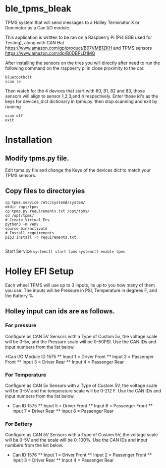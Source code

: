 # ble_tpms_bleak
TPMS system that will send messages to a Holley Terminator X or Dominator as a Can I/O module.

This application is written to be ran on a Raspberry Pi (Pi4 8GB used for Testing), along with 
CAN Hat https://www.amazon.com/gp/product/B07VMB1ZKH and TPMS sensors https://www.amazon.com/dp/B0DBPLD1MQ

After installing the sensors on the tires you will directly after need to run the following command on the 
raspberry pi in close proximity to the car.
```
bluetoothclt
scan le
```
Then watch for the 4 devices that start with 80, 81, 82 and 83, those sensors will align to sensor 1,2,3,and 4 respectively.
Enter those id's as the keys for devices_dict dictionary in tpms.py. then stop scanning and exit by running 
```
scan off
exit
```

# Installation
## Modify tpms.py file.
Edit tpms.py file and change the Keys of the devices dict to match your TPMS sensors.
## Copy files to directoryies
```
cp tpms.service /etc/systemd/system/
mkdir /opt/tpms
cp tpms.py requirements.txt /opt/tpms/
cd /opt/tpms/
# Create Virtual Env
python3 -m venv .
source bin/activate
# Install requirements
pip3 install -r requirements.txt
```
##
Start Service
```systemctl start tpms```
```systemctl enable tpms```

# Holley EFI Setup
Each wheel TPMS will use up to 3 inputs, its up to you how many of them you use.
The inputs will be Pressure in PSI, Temperature in degrees F, and the Battery %

## Holley input can ids are as follows.
### For pressure
Configure as CAN 5V Sensors with a Type of Custom 5v, the voltage scale will be 0-5v, and the Pressure scale will be 0-50PSI.
Use the CAN IDs and input numbers from the list below.

*Can I/O Module ID 1575
** Input 1 = Driver Front
** Input 2 = Passenger Front
** Input 3 = Driver Rear
** Input 4 = Passenger Rear

### For Temperature
Configure as CAN 5v Sensors with a Type of Custom 5V, the voltage scale will be 0-5V and the temperature scale will be 0-212 F.
Use the CAN IDs and input numbers from the list below.
* Can ID 1575
** Input 5 = Driver Front
** Input 6 = Passenger Front
** Input 7 = Driver Rear
** Input 8 = Passenger Rear

### For Battery
Configure as CAN 5V Sensors with a Type of Custom 5V, the voltage scale will be 0-5V and the scale will be 0-100%.
Use the CAN IDs and input numbers from the list below.
* Can ID 1576
** Input 1 = Driver Front
** Input 2 = Passenger Front
** Input 3 = Driver Rear
** Input 4 = Passenger Rear

